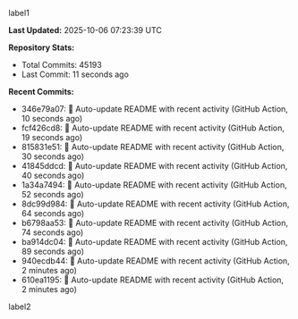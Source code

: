 
label1 
<!-- ACTIVITY_START -->
**Last Updated:** 2025-10-06 07:23:39 UTC

**Repository Stats:**
- Total Commits: 45193
- Last Commit: 11 seconds ago

**Recent Commits:**
- 346e79a07: 🤖 Auto-update README with recent activity (GitHub Action, 10 seconds ago)
- fcf426cd8: 🤖 Auto-update README with recent activity (GitHub Action, 19 seconds ago)
- 815831e51: 🤖 Auto-update README with recent activity (GitHub Action, 30 seconds ago)
- 41845ddcd: 🤖 Auto-update README with recent activity (GitHub Action, 40 seconds ago)
- 1a34a7494: 🤖 Auto-update README with recent activity (GitHub Action, 52 seconds ago)
- 8dc99d984: 🤖 Auto-update README with recent activity (GitHub Action, 64 seconds ago)
- b6798aa53: 🤖 Auto-update README with recent activity (GitHub Action, 74 seconds ago)
- ba914dc04: 🤖 Auto-update README with recent activity (GitHub Action, 89 seconds ago)
- 940ecdb44: 🤖 Auto-update README with recent activity (GitHub Action, 2 minutes ago)
- 610ea1195: 🤖 Auto-update README with recent activity (GitHub Action, 2 minutes ago)
<!-- ACTIVITY_END -->

label2
